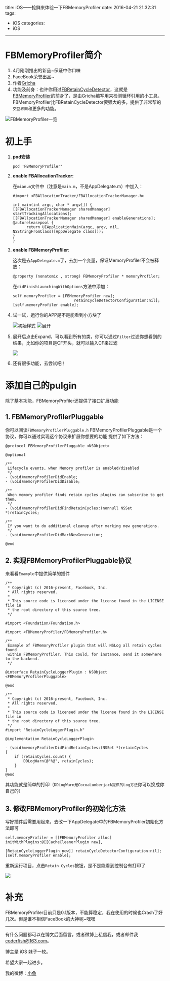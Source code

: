 title: iOS——抢鲜来体验一下FBMemoryProfiler
date: 2016-04-21 21:32:31
tags:
  - iOS
categories:
  - iOS
---
# FBMemoryProfiler简介
1. 4月刚刚推出的新品~保证中你口味
2. FaceBook荣誉出品~
3. 作者[Gricha](https://github.com/Gricha)
4. 功能及前身：也许你用过[FBRetainCycleDetector](https://github.com/facebook/FBRetainCycleDetector)，这就是[FBMemoryProfiler](https://github.com/facebook/FBMemoryProfiler)的前身了，是由Gricha编写用来检测循环引用的小工具。FBMemoryProfiler比FBRetainCycleDetector要强大的多，提供了非常帮的`交互界面`和更多的功能。

![FBMemoryProfiler一览](https://raw.githubusercontent.com/facebook/FBMemoryProfiler/master/Example/Images/Example2.gif)

<!--more-->

# 初上手
1. **pod安装**

	```objc
	pod 'FBMemoryProfiler'
	```
	
2. **enable FBAllocationTracker:**

	在`mian.m`文件中（注意是`main.m`，不是AppDelegate.m）中加入：
	
    ```objc
	#import <FBAllocationTracker/FBAllocationTrackerManager.h>

	int main(int argc, char * argv[]) {
  	[[FBAllocationTrackerManager sharedManager] startTrackingAllocations];
  	[[FBAllocationTrackerManager sharedManager] enableGenerations];
  	@autoreleasepool {
    	  return UIApplicationMain(argc, argv, nil, NSStringFromClass([AppDelegate class]));
  	}
	}
    ```
	
3. **enable FBMemoryProfiler**:

	这次是去`AppDelegate.m`了，去加一个变量，保证MemoryProfiler不会被释放：
	
	```objc
	@property (nonatomic , strong) FBMemoryProfiler * memoryProfiler;
	```
	
	在`didFinishLaunchingWithOptions`方法中添加：
	
	```objc
	self.memoryProfiler = [FBMemoryProfiler new];
                               retainCycleDetectorConfiguration:nil];
	[self.memoryProfiler enable];
	```

4. 试一试，运行你的APP是不是能看到小方块了

	![初始样式](https://raw.githubusercontent.com/summertian4/Images/master/blog/blog_iOS%E2%80%94%E2%80%94%E6%8A%A2%E9%B2%9C%E6%9D%A5%E4%BD%93%E9%AA%8C%E4%B8%80%E4%B8%8BFBMemoryProfiler-01.PNG)
	![展开](https://raw.githubusercontent.com/summertian4/Images/master/blog/blog_iOS%E2%80%94%E2%80%94%E6%8A%A2%E9%B2%9C%E6%9D%A5%E4%BD%93%E9%AA%8C%E4%B8%80%E4%B8%8BFBMemoryProfiler-02.PNG)
	
5. 展开后点击Expand，可以看到所有的类，你可以通过`Filter`过滤你想看到的结果，比如你的项目是CF开头，就可以输入CF来过滤

	![](https://raw.githubusercontent.com/summertian4/Images/master/blog/blog_iOS%E2%80%94%E2%80%94%E6%8A%A2%E9%B2%9C%E6%9D%A5%E4%BD%93%E9%AA%8C%E4%B8%80%E4%B8%8BFBMemoryProfiler-03.JPG)
	
6. 还有很多功能，去尝试吧！
	

# 添加自己的pulgin
除了基本功能，FBMemoryProfiler还提供了接口扩展功能

## 1. FBMemoryProfilerPluggable
你可以阅读`FBMemoryProfilerPluggable.h`
FBMemoryProfilerPluggable是一个协议，你可以通过实现这个协议来扩展你想要的功能
提供了如下方法：

```objc
@protocol FBMemoryProfilerPluggable <NSObject>

@optional

/**
 Lifecycle events, when Memory profiler is enabled/disabled
 */
- (void)memoryProfilerDidEnable;
- (void)memoryProfilerDidDisable;

/**
 When memory profiler finds retain cycles plugins can subscribe to get them.
 */
- (void)memoryProfilerDidFindRetainCycles:(nonnull NSSet *)retainCycles;

/**
 If you want to do additional cleanup after marking new generations.
 */
- (void)memoryProfilerDidMarkNewGeneration;

@end
```

## 2. 实现FBMemoryProfilerPluggable协议
来看看`Example`中提供简单的插件

```objc
/**
 * Copyright (c) 2016-present, Facebook, Inc.
 * All rights reserved.
 *
 * This source code is licensed under the license found in the LICENSE file in
 * the root directory of this source tree.
 */

#import <Foundation/Foundation.h>

#import <FBMemoryProfiler/FBMemoryProfiler.h>

/**
 Example of FBMemoryProfiler plugin that will NSLog all retain cycles found
 within FBMemoryProfiler. This could, for instance, send it somewhere to the backend.
 */

@interface RetainCycleLoggerPlugin : NSObject <FBMemoryProfilerPluggable>

@end

```

```objc
/**
 * Copyright (c) 2016-present, Facebook, Inc.
 * All rights reserved.
 *
 * This source code is licensed under the license found in the LICENSE file in
 * the root directory of this source tree.
 */
#import "RetainCycleLoggerPlugin.h"

@implementation RetainCycleLoggerPlugin

- (void)memoryProfilerDidFindRetainCycles:(NSSet *)retainCycles
{
    if (retainCycles.count) {
        DDLogWarn(@"%@", retainCycles);
    }
}
@end
```

其功能就是简单的打印（`DDLogWarn是CocoaLumberjack提供的Log方法`你可以换成你自己的）

## 3. 修改FBMemoryProfiler的初始化方法
写好插件后需要用起来，去改一下AppDelegate中的FBMemoryProfiler初始化方法即可

```objc
self.memoryProfiler = [[FBMemoryProfiler alloc] initWithPlugins:@[[CacheCleanerPlugin new],
                                                                  [RetainCycleLoggerPlugin new]] retainCycleDetectorConfiguration:nil];
[self.memoryProfiler enable];      
```

重新运行项目，点击`Retain Cycles`按钮，是不是能看到控制台有打印了

![](https://raw.githubusercontent.com/summertian4/Images/master/blog/blog_iOS%E2%80%94%E2%80%94%E6%8A%A2%E9%B2%9C%E6%9D%A5%E4%BD%93%E9%AA%8C%E4%B8%80%E4%B8%8BFBMemoryProfiler-04.png)

# 补充
FBMemoryProfiler目前只是0.1版本，不能算稳定，我在使用的时候也Crash了好几次。但是谁不相信FaceBook的大神呢~嘿嘿



----

有什么问题都可以在博文后面留言，或者微博上私信我，或者邮件我 <coderfish@163.com>。

博主是 iOS 妹子一枚。

希望大家一起进步。

我的微博：[小鱼](http://weibo.com/coderfish/)


